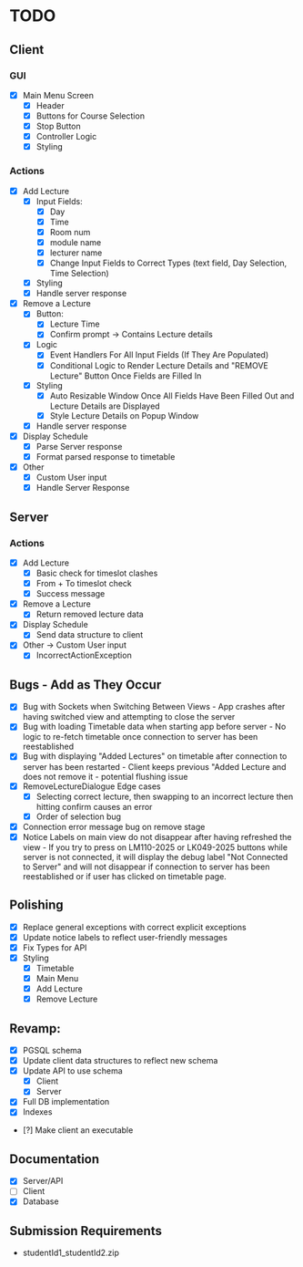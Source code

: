 # TODO
## Client
### GUI
- [X] Main Menu Screen
    - [x] Header
    - [x] Buttons for Course Selection
    - [x] Stop Button
    - [X] Controller Logic
    - [x] Styling
### Actions
- [x] Add Lecture
    - [x] Input Fields:
      - [x] Day
      - [X] Time 
      - [x] Room num
      - [x] module name
      - [X] lecturer name
      - [x] Change Input Fields to Correct Types (text field, Day Selection, Time Selection)
    - [x] Styling
    - [X] Handle server response
- [X] Remove a Lecture
    - [X] Button:
        - [x] Lecture Time
        - [X] Confirm prompt -> Contains Lecture details
    - [X] Logic
        - [X] Event Handlers For All Input Fields (If They Are Populated)
        - [X] Conditional Logic to Render Lecture Details and "REMOVE Lecture" Button Once Fields are Filled In
    - [X] Styling
        - [X] Auto Resizable Window Once All Fields Have Been Filled Out and Lecture Details are Displayed
        - [X] Style Lecture Details on Popup Window
    - [X] Handle server response
- [X] Display Schedule
    - [X] Parse Server response
    - [X] Format parsed response to timetable
- [X] Other 
    - [X] Custom User input
    - [X] Handle Server Response

## Server
### Actions
- [X] Add Lecture
  - [X] Basic check for timeslot clashes
  - [X] From + To timeslot check
  - [X] Success message
- [X] Remove a Lecture
    - [X] Return removed lecture data
- [X] Display Schedule
  - [X] Send data structure to client
- [X] Other -> Custom User input
  - [X] IncorrectActionException

## Bugs - Add as They Occur
- [X] Bug with Sockets when Switching Between Views - App crashes after having switched view and attempting to close the server
- [X] Bug with loading Timetable data when starting app before server - No logic to re-fetch timetable once connection to server has been reestablished
- [x] Bug with displaying "Added Lectures" on timetable after connection to server has been restarted - Client keeps previous "Added Lecture and does not remove it - potential flushing issue
- [X] RemoveLectureDialogue Edge cases
  - [X] Selecting correct lecture, then swapping to an incorrect lecture then hitting confirm causes an error
  - [X] Order of selection bug 
- [X] Connection error message bug on remove stage
- [x] Notice Labels on main view do not disappear after having refreshed the view - If you try to press on LM110-2025 or LK049-2025 buttons while server is not connected, it will display the debug label "Not Connected to Server" and will not disappear if connection to server has been reestablished or if user has clicked on timetable page.

## Polishing
- [X] Replace general exceptions with correct explicit exceptions
- [x] Update notice labels to reflect user-friendly messages
- [X] Fix Types for API
- [x] Styling
  - [x] Timetable
  - [x] Main Menu
  - [x] Add Lecture
  - [x] Remove Lecture

## Revamp:
- [X] PGSQL schema 
- [X] Update client data structures to reflect new schema
- [X] Update API to use schema
  - [X] Client
  - [X] Server
- [X] Full DB implementation 
- [X] Indexes
- [?] Make client an executable 

## Documentation
- [X] Server/API
- [ ] Client
- [X] Database

## Submission Requirements
- studentId1_studentId2.zip